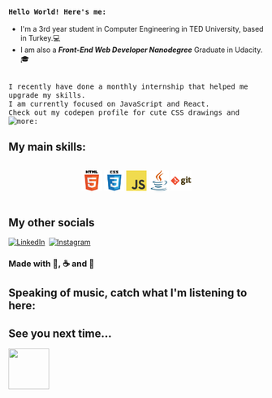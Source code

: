 ### ```Hello World! Here's me: ```
- I'm a 3rd year student in Computer Engineering in TED University, based in Turkey.💻
- I am also a ***Front-End Web Developer Nanodegree*** Graduate in Udacity. 🎓
<br />
<samp>
    I recently have done a monthly internship that helped me upgrade my skills.
    <br />
    I am currently focused on JavaScript and React.
    <br />
    Check out my codepen profile for cute CSS drawings and more:
</samp>
<a href="https://codepen.io/GulsahG/">
    <img height="40" align="left" src="https://img.icons8.com/ios/50/000000/codepen.png"/>
</a>
<br />
<h2>My main skills:</h2>
<br />
<div align="center">
<img height="40" src="https://raw.githubusercontent.com/github/explore/80688e429a7d4ef2fca1e82350fe8e3517d3494d/topics/html/html.png">
<img height="40" src="https://raw.githubusercontent.com/github/explore/80688e429a7d4ef2fca1e82350fe8e3517d3494d/topics/css/css.png">
<img height="40" src="https://raw.githubusercontent.com/github/explore/80688e429a7d4ef2fca1e82350fe8e3517d3494d/topics/javascript/javascript.png"></code>
<img height="40" src="https://raw.githubusercontent.com/github/explore/80688e429a7d4ef2fca1e82350fe8e3517d3494d/topics/java/java.png">
<img height="40" src="https://raw.githubusercontent.com/github/explore/80688e429a7d4ef2fca1e82350fe8e3517d3494d/topics/git/git.png">
</div>
<br />
<h2>My other socials</h2>
<a href="https://www.linkedin.com/in/g%C3%BCl%C5%9Fah-gen%C3%A7-92a814157/"><img src="https://img.shields.io/badge/linkedin-%230077B5.svg?&style=for-the-badge&logo=linkedin&logoColor=white" alt="LinkedIn" /></a>&nbsp;
<a href="https://www.instagram.com/gulshgnc/"><img src="https://img.shields.io/badge/instagram-%23E4405F.svg?&style=for-the-badge&logo=instagram&logoColor=white" alt="Instagram" /></a>&nbsp;
<br />
<h3> Made with 🍫, ☕ and 🎵 </h3>

## Speaking of music, catch what I'm listening to here:

<h2>See you next time...</h2>
<img src="https://media.giphy.com/media/dWBkclkiSna5FYqOMj/giphy.gif" width="80" height="80" />
